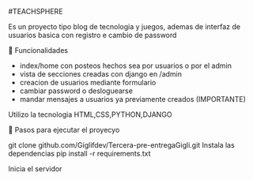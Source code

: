 #TEACHSPHERE

Es un proyecto tipo blog de tecnologia y juegos, ademas de interfaz de usuarios basica con registro e cambio de password

🚀 Funcionalidades
- index/home con posteos hechos sea por usuarios o por el admin
- vista de secciones creadas con django en /admin
- creacion de usuarios mediante formulario
- cambiar password o desloguearse
- mandar mensajes a usuarios ya previamente creados (IMPORTANTE)
  

Utilizo la tecnologia HTML,CSS,PYTHON,DJANGO

📁 Pasos para ejecutar el proyecyo

git clone github.com/Giglifdev/Tercera-pre-entregaGigli.git
Instala las dependencias
pip install -r requirements.txt

Inicia el servidor
